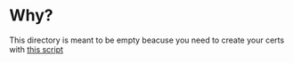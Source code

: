 # Why?
This directory is meant to be empty beacuse you need to create your certs with [this script](../scripts/certs.sh)
